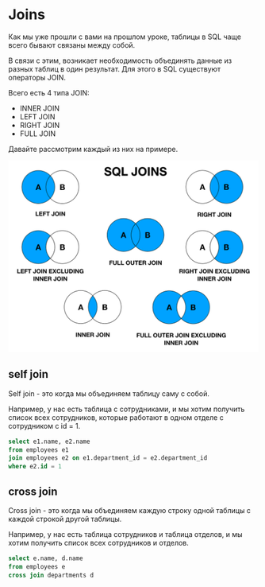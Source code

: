 # Joins 

Как мы уже прошли с вами на прошлом уроке, 
таблицы в SQL чаще всего бывают связаны между собой.

В связи с этим, возникает необходимость объединять
данные из разных таблиц в один результат.
Для этого в SQL существуют операторы JOIN.

Всего есть 4 типа JOIN:
- INNER JOIN
- LEFT JOIN
- RIGHT JOIN
- FULL JOIN

Давайте рассмотрим каждый из них на примере. 

![img.png](img.png)


## self join

Self join - это когда мы объединяем таблицу саму с собой.

Например, у нас есть таблица с сотрудниками, и мы хотим
получить список всех сотрудников, которые работают в одном
отделе с сотрудником с id = 1.

```sql
select e1.name, e2.name
from employees e1
join employees e2 on e1.department_id = e2.department_id
where e2.id = 1
```

## cross join


Cross join - это когда мы объединяем каждую строку одной таблицы
с каждой строкой другой таблицы.

Например, у нас есть таблица сотрудников и таблица отделов,
и мы хотим получить список всех сотрудников и отделов.

```sql
select e.name, d.name
from employees e
cross join departments d
```

